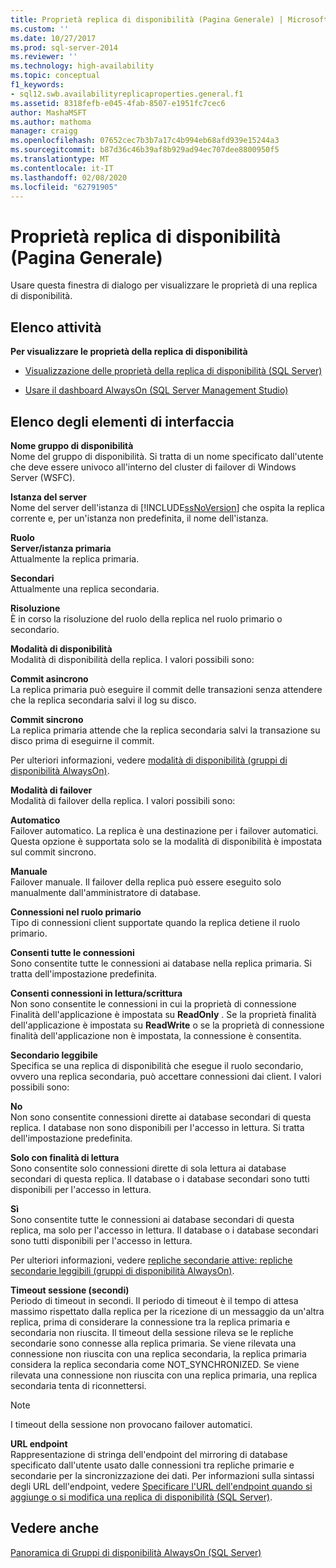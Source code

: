 ```yaml
---
title: Proprietà replica di disponibilità (Pagina Generale) | Microsoft Docs
ms.custom: ''
ms.date: 10/27/2017
ms.prod: sql-server-2014
ms.reviewer: ''
ms.technology: high-availability
ms.topic: conceptual
f1_keywords:
- sql12.swb.availabilityreplicaproperties.general.f1
ms.assetid: 8318fefb-e045-4fab-8507-e1951fc7cec6
author: MashaMSFT
ms.author: mathoma
manager: craigg
ms.openlocfilehash: 07652cec7b3b7a17c4b994eb68afd939e15244a3
ms.sourcegitcommit: b87d36c46b39af8b929ad94ec707dee8800950f5
ms.translationtype: MT
ms.contentlocale: it-IT
ms.lasthandoff: 02/08/2020
ms.locfileid: "62791905"
---
```

# <a name="availability-replica-properties-general-page"></a>Proprietà replica di disponibilità (Pagina Generale)
  Usare questa finestra di dialogo per visualizzare le proprietà di una replica di disponibilità.  
  
## <a name="task-list"></a>Elenco attività  
 **Per visualizzare le proprietà della replica di disponibilità**  
  
-   [Visualizzazione delle proprietà della replica di disponibilità &#40;SQL Server&#41;](view-availability-replica-properties-sql-server.md)  
  
-   [Usare il dashboard AlwaysOn &#40;SQL Server Management Studio&#41;](use-the-always-on-dashboard-sql-server-management-studio.md)  
  
## <a name="uielement-list"></a>Elenco degli elementi di interfaccia  
 **Nome gruppo di disponibilità**  
 Nome del gruppo di disponibilità. Si tratta di un nome specificato dall'utente che deve essere univoco all'interno del cluster di failover di Windows Server (WSFC).  
  
 **Istanza del server**  
 Nome del server dell'istanza di [!INCLUDE[ssNoVersion](../../../includes/ssnoversion-md.md)] che ospita la replica corrente e, per un'istanza non predefinita, il nome dell'istanza.  
  
 **Ruolo**  
 **Server/istanza primaria**  
 Attualmente la replica primaria.  
  
 **Secondari**  
 Attualmente una replica secondaria.  
  
 **Risoluzione**  
 È in corso la risoluzione del ruolo della replica nel ruolo primario o secondario.  
  
 **Modalità di disponibilità**  
 Modalità di disponibilità della replica. I valori possibili sono:  
  
 **Commit asincrono**  
 La replica primaria può eseguire il commit delle transazioni senza attendere che la replica secondaria salvi il log su disco.  
  
 **Commit sincrono**  
 La replica primaria attende che la replica secondaria salvi la transazione su disco prima di eseguirne il commit.  
  
 Per ulteriori informazioni, vedere [modalità di disponibilità (gruppi di disponibilità AlwaysOn)](availability-modes-always-on-availability-groups.md).  
  
 **Modalità di failover**  
 Modalità di failover della replica. I valori possibili sono:  
  
 **Automatico**  
 Failover automatico. La replica è una destinazione per i failover automatici. Questa opzione è supportata solo se la modalità di disponibilità è impostata sul commit sincrono.  
  
 **Manuale**  
 Failover manuale. Il failover della replica può essere eseguito solo manualmente dall'amministratore di database.  
  
 **Connessioni nel ruolo primario**  
 Tipo di connessioni client supportate quando la replica detiene il ruolo primario.  
  
 **Consenti tutte le connessioni**  
 Sono consentite tutte le connessioni ai database nella replica primaria. Si tratta dell'impostazione predefinita.  
  
 **Consenti connessioni in lettura/scrittura**  
 Non sono consentite le connessioni in cui la proprietà di connessione Finalità dell'applicazione è impostata su **ReadOnly** . Se la proprietà finalità dell'applicazione è impostata su **ReadWrite** o se la proprietà di connessione finalità dell'applicazione non è impostata, la connessione è consentita.  
  
 **Secondario leggibile**  
 Specifica se una replica di disponibilità che esegue il ruolo secondario, ovvero una replica secondaria, può accettare connessioni dai client. I valori possibili sono:  
  
 **No**  
 Non sono consentite connessioni dirette ai database secondari di questa replica. I database non sono disponibili per l'accesso in lettura. Si tratta dell'impostazione predefinita.  
  
 **Solo con finalità di lettura**  
 Sono consentite solo connessioni dirette di sola lettura ai database secondari di questa replica. Il database o i database secondari sono tutti disponibili per l'accesso in lettura.  
  
 **Sì**  
 Sono consentite tutte le connessioni ai database secondari di questa replica, ma solo per l'accesso in lettura. Il database o i database secondari sono tutti disponibili per l'accesso in lettura.  
  
 Per ulteriori informazioni, vedere [repliche secondarie attive: repliche secondarie leggibili (gruppi di disponibilità AlwaysOn)](active-secondaries-readable-secondary-replicas-always-on-availability-groups.md).  
  
 **Timeout sessione (secondi)**  
 Periodo di timeout in secondi. Il periodo di timeout è il tempo di attesa massimo rispettato dalla replica per la ricezione di un messaggio da un'altra replica, prima di considerare la connessione tra la replica primaria e secondaria non riuscita. Il timeout della sessione rileva se le repliche secondarie sono connesse alla replica primaria. Se viene rilevata una connessione non riuscita con una replica secondaria, la replica primaria considera la replica secondaria come NOT_SYNCHRONIZED. Se viene rilevata una connessione non riuscita con una replica primaria, una replica secondaria tenta di riconnettersi.  
  
> [!NOTE]  
>  I timeout della sessione non provocano failover automatici.  
  
 **URL endpoint**  
 Rappresentazione di stringa dell'endpoint del mirroring di database specificato dall'utente usato dalle connessioni tra repliche primarie e secondarie per la sincronizzazione dei dati. Per informazioni sulla sintassi degli URL dell'endpoint, vedere [Specificare l'URL dell'endpoint quando si aggiunge o si modifica una replica di disponibilità &#40;SQL Server&#41;](specify-endpoint-url-adding-or-modifying-availability-replica.md).  
  
## <a name="see-also"></a>Vedere anche  
 [Panoramica di Gruppi di disponibilità AlwaysOn &#40;SQL Server&#41;](overview-of-always-on-availability-groups-sql-server.md)  
  
  
